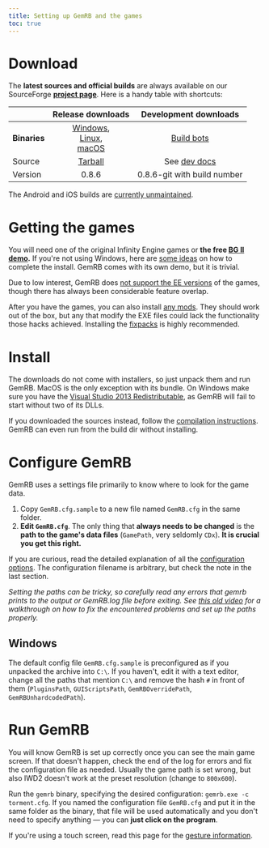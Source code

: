 ```yaml
---
title: Setting up GemRB and the games
toc: true
---
```


# Download

The **latest sources and official builds** are always
available on our SourceForge **[project
page](http://sourceforge.net/projects/gemrb/files/)**. Here is a handy table with shortcuts:

|  | Release downloads | Development downloads |
| --- | :---: | :---: |
| **Binaries** | [<i class="fab fa-windows"></i> Windows](https://sourceforge.net/projects/gemrb/files/Buildbot%20Binaries/Windows/AppVeyor/gemrb-win32-196c54e.zip/download),<br>[<i class="fab fa-linux"></i> Linux](https://sourceforge.net/projects/gemrb/files/Buildbot%20Binaries/Linux/gemrb-2019-11-24v0.8.6.tar.bz2/download),<br>[<i class="fab fa-apple"></i> macOS](https://sourceforge.net/projects/gemrb/files/Buildbot%20Binaries/Apple/OSX/gemrb-2019-11-24v0.8.6.tar.bz2/download) | [Build bots](https://sourceforge.net/projects/gemrb/files/Buildbot%20Binaries/) |
| Source | [Tarball](https://sourceforge.net/projects/gemrb/files/GemRB%20Sources/GemRB%200.8.6%20Sources/gemrb-0.8.6.tar.gz/download) | See [dev docs](Dev-docs.html#getting-the-code) |
| Version | 0.8.6 | 0.8.6-git with build number |

The Android and iOS builds are [currently unmaintained](https://github.com/gemrb/gemrb/issues/529).


# Getting the games

You will need one of the original Infinity Engine games or **the free
[BG II demo](https://duckduckgo.com/?q=bg2+demo).** If you're not using Windows, here are
[some ideas](Installing-games.md) on how to complete the install. GemRB comes with its own demo, but it is trivial.

Due to low interest, GemRB does [not support the EE versions](https://github.com/gemrb/gemrb/issues/164)
of the games, though there has always been considerable feature overlap.

After you have the games, you can also install [any mods](Modding.md). They should work out of the box, but
any that modify the EXE files could lack the functionality those hacks achieved. Installing the
[fixpacks](Common-problems.md#game-bugs) is highly recommended.


# Install

The downloads do not come with installers, so just unpack them and run GemRB. MacOS is the only exception with its bundle. On Windows make sure you have the [Visual Studio 2013 Redistributable](https://www.microsoft.com/en-us/download/details.aspx?id=40784), as GemRB will fail to start without two of its DLLs.

If you downloaded the sources instead, follow the [compilation instructions](Dev-docs.md##setting-up-a-development-environment).
GemRB can even run from the build dir without installing.


# Configure GemRB

GemRB uses a settings file primarily to know where to look for the game data.

1.  Copy `GemRB.cfg.sample` to a new file named `GemRB.cfg` in the same folder.
2.  **Edit `GemRB.cfg`**. The only thing that **always needs to be changed** is the **path to
    the game's data files** (`GamePath`, very seldomly `CDx`). **It is crucial you get this right.**

If you are curious, read the detailed explanation of all the [configuration options](Manpage.md).
The configuration filename is arbitrary, but check the note in the last section.

*Setting the paths can be tricky, so carefully read any errors that gemrb
prints to the output or GemRB.log file before exiting. See [this old
video](http://www.youtube.com/watch?v=32BZouraDPM) for a walkthrough
on how to fix the encountered problems and set up the paths properly.*

## Windows

The default config file `GemRB.cfg.sample` is preconfigured as if you unpacked the archive into `C:\`.
If you haven't, edit it with a text editor, change all the paths that mention `C:\` and remove the hash
`#` in front of them (`PluginsPath`, `GUIScriptsPath`, `GemRBOverridePath`, `GemRBUnhardcodedPath`).


# Run GemRB

You will know GemRB is set up correctly once you can see the main game
screen. If that doesn't happen, check the end of the log for errors and fix the
configuration file as needed. Usually the game path is set wrong, but also IWD2
doesn't work at the preset resolution (change to `800x600`).

Run the `gemrb` binary, specifying the desired configuration: `gemrb.exe -c torment.cfg`.
If you named the configuration file `GemRB.cfg` and put it in the same folder as the binary,
that file will be used automatically and you don't need to specify anything — you can **just
click on the program**.

If you're using a touch screen, read this page for the [gesture information](Touch-input.md).

